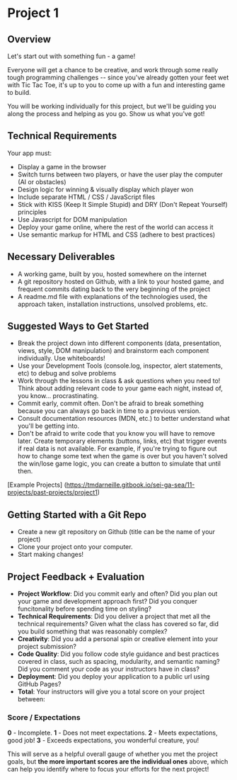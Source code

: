 # Project 1
## Overview
Let's start out with something fun - a game!

Everyone will get a chance to be creative, and work through some really tough programming challenges -- since you've already gotten your feet wet with Tic Tac Toe, it's up to you to come up with a fun and interesting game to build.

You will be working individually for this project, but we'll be guiding you along the process and helping as you go. Show us what you've got!

## Technical Requirements
Your app must:
- Display a game in the browser
- Switch turns between two players, or have the user play the computer (AI or obstacles)
- Design logic for winning & visually display which player won
- Include separate HTML / CSS / JavaScript files
- Stick with KISS (Keep It Simple Stupid) and DRY (Don't Repeat Yourself) principles
- Use Javascript for DOM manipulation
- Deploy your game online, where the rest of the world can access it
- Use semantic markup for HTML and CSS (adhere to best practices)

## Necessary Deliverables
- A working game, built by you, hosted somewhere on the internet
- A git repository hosted on Github, with a link to your hosted game, and frequent commits dating back to the very beginning of the project
- A readme.md file with explanations of the technologies used, the approach taken, installation instructions, unsolved problems, etc.

## Suggested Ways to Get Started
- Break the project down into different components (data, presentation, views, style, DOM manipulation) and brainstorm each component individually. Use whiteboards!
- Use your Development Tools (console.log, inspector, alert statements, etc) to debug and solve problems
- Work through the lessons in class & ask questions when you need to! Think about adding relevant code to your game each night, instead of, you know... procrastinating.
- Commit early, commit often. Don't be afraid to break something because you can always go back in time to a previous version.
- Consult documentation resources (MDN, etc.) to better understand what you'll be getting into.
- Don't be afraid to write code that you know you will have to remove later. Create temporary elements (buttons, links, etc) that trigger events if real data is not available. For example, if you're trying to figure out how to change some text when the game is over but you haven't solved the win/lose game logic, you can create a button to simulate that until then.

[Example Projects] (https://tmdarneille.gitbook.io/sei-ga-sea/11-projects/past-projects/project1)

## Getting Started with a Git Repo
- Create a new git repository on Github (title can be the name of your project)
- Clone your project onto your computer.
- Start making changes!

## Project Feedback + Evaluation
- **Project Workflow**: Did you commit early and often? Did you plan out your game and development approach first? Did you conquer funcitonality before spending time on styling?
- **Technical Requirements**: Did you deliver a project that met all the technical requirements? Given what the class has covered so far, did you build something that was reasonably complex?
- **Creativity**: Did you add a personal spin or creative element into your project submission?
- **Code Quality**: Did you follow code style guidance and best practices covered in class, such as spacing, modularity, and semantic naming? Did you comment your code as your instructors have in class?
- **Deployment**: Did you deploy your application to a public url using GitHub Pages?
- **Total**: Your instructors will give you a total score on your project between:

### Score / Expectations

**0** - Incomplete.
**1** - Does not meet expectations.
**2** - Meets expectations, good job!
**3** - Exceeds expectations, you wonderful creature, you!

This will serve as a helpful overall gauge of whether you met the project goals, but **the more important scores are the individual ones** above, which can help you identify where to focus your efforts for the next project!